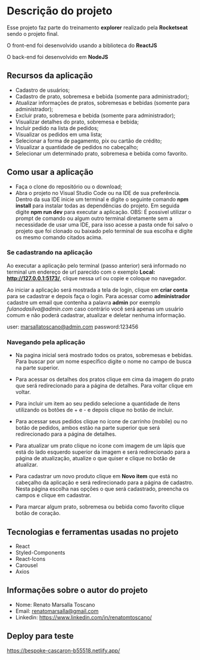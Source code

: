 # Descrição do projeto

Esse projeto faz parte do treinamento **explorer** realizado pela **Rocketseat** sendo o projeto final.

O front-end foi desenvolvido usando a biblioteca do **ReactJS**

O back-end foi desenvolvido em **NodeJS**

## Recursos da aplicação

- Cadastro de usuários;
- Cadastro de prato, sobremesa e bebida (somente para administrador);
- Atualizar informações de pratos, sobremesas e bebidas (somente para administrador);
- Excluir prato, sobremesa e bebida (somente para administrador);
- Visualizar detalhes do prato, sobremesa e bebida;
- Incluir pedido na lista de pedidos;
- Visualizar os pedidos em uma lista;
- Selecionar a forma de pagamento, pix ou cartão de crédito;
- Visualizar a quantidade de pedidos no cabeçalho;
- Selecionar um determinado prato, sobremesa e bebida como favorito.

## Como usar a aplicação

- Faça o clone do repositório ou o download;
- Abra o projeto no Visual Studio Code ou na IDE de sua preferência. Dentro da sua IDE inicie um terminal e digite o seguinte comando **npm install** para instalar todas as dependências do projeto. Em seguida digite **npm run dev** para executar a aplicação.
  OBS: É possivel utilizar o prompt de comando ou algum outro terminal diretamente sem a necessidade de usar uma IDE, para isso acesse a pasta onde foi salvo o projeto que foi clonado ou baixado pelo terminal de sua escolha e digite os mesmo comando citados acima.

### Se cadastrando na aplicação

Ao executar a aplicação pelo terminal (passo anterior) será informado no terminal um endereço de url parecido com o exemplo **Local: http://127.0.0.1:5173/**, clique nessa url ou copie e coloque no navegador.

Ao iniciar a aplicação será mostrada a tela de login, clique em **criar conta** para se cadastrar e depois faça o login. Para acessar como **administrador** cadastre um email que contenha a palavra **admin** por exemplo _fulanodasilva@admin.com_ caso contrário você será apenas um usuário comum e não poderá cadastrar, atualizar e deletar nenhuma informação.

user: marsallatoscano@admin.com
password:123456

### Navegando pela aplicação

- Na pagina inicial será mostrado todos os pratos, sobremesas e bebidas. Para buscar por um nome específico digite o nome no campo de busca na parte superior.

- Para acessar os detalhes dos pratos clique em cima da imagem do prato que será redirecionado para a página de detalhes. Para voltar clique em voltar.

- Para incluir um item ao seu pedido selecione a quantidade de itens utilizando os botões de + e - e depois clique no botão de incluir.

- Para acessar seus pedidos clique no ícone de carrinho (mobile) ou no botão de pedidos, ambos estão na parte superior que será redirecionado para a página de detalhes.

- Para atualizar um prato clique no ícone com imagem de um lápis que está do lado esquerdo superior da imagem e será redirecionado para a página de atualização, atualize o que quiser e clique no botão de atualizar.

- Para cadastrar um novo produto clique em **Novo item** que está no cabeçalho da aplicação e será redirecionado para a página de cadastro. Nesta página escolha nas opções o que será cadastrado, preencha os campos e clique em cadastrar.

- Para marcar algum prato, sobremesa ou bebida como favorito clique botão de coração.

## Tecnologias e ferramentas usadas no projeto

- React
- Styled-Components
- React-Icons
- Carousel
- Axios

## Informações sobre o autor do projeto

- Nome: Renato Marsalla Toscano
- Email: renatomarsalla@gmail.com
- Linkedin: <https://www.linkedin.com/in/renatomtoscano/>

## Deploy para teste

https://bespoke-cascaron-b55518.netlify.app/

